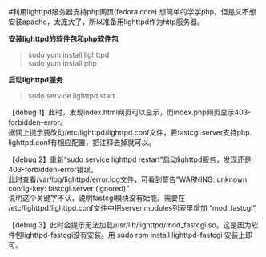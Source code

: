 #利用lighttpd服务器支持php网页(fedora core)
想简单的学学php，但是又不想安装apache，太庞大了，所以准备用lighttpd作为http服务器。

__安装lighttpd的软件包和php软件包__

>sudo yum install lighttpd  
>sudo yum install php

__启动lighttpd服务__  

>sudo service lighttpd start

【debug 1】此时，发现index.html网页可以显示，而index.php网页显示403-forbidden-error。  
据网上提示要改动/etc/lighttpd/lighttpd.conf文件，要fastcgi.server支持php.
lighttpd.conf有相应配置，把注释去掉就可以。

【debug 2】重新“sudo service lighttpd restart”启动lighttpd服务，发现还是403-forbidden-error错误。  
此时查看/var/log/lighttpd/error.log文件，可看到警告”WARNING: unknown config-key: fastcgi.server (ignored)”  
说明这个关键字不认，说明fastcgi模块没有始能。需要在  
/etc/lighttpd/lighttpd.conf文件中把server.modules列表里增加 “mod_fastcgi”,

【debug 3】此时会提示无法加载/usr/lib/lighttpd/mod_fastcgi.so。这是因为软件包lighttpd-fastcgi没有安装。用
sudo rpm install lighttpd-fastcgi 安装上即可。
